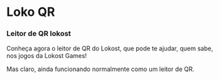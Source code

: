 # Loko QR
### Leitor de QR lokost

Conheça agora o leitor de QR do Lokost, que pode te ajudar, quem sabe, nos jogos da Lokost Games!

Mas claro, ainda funcionando normalmente como um leitor de QR.
